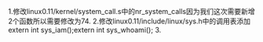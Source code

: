 1.修改linux0.11/kernel/system_call.s中的nr_system_calls因为我们这次需要新增2个函数所以需要修改为74.
2.修改linux0.11/include/linux/sys.h中的调用表添加extern int sys_iam();extern int sys_whoami();
3.